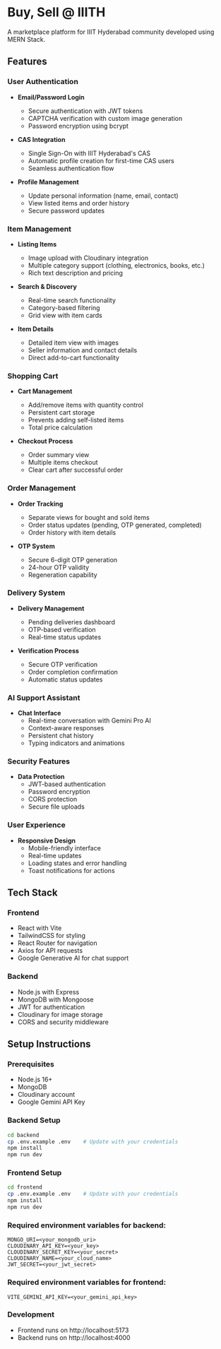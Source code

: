 # Buy, Sell @ IIITH

A marketplace platform for IIIT Hyderabad community developed using MERN Stack.

## Features

### User Authentication
- **Email/Password Login**
  - Secure authentication with JWT tokens
  - CAPTCHA verification with custom image generation
  - Password encryption using bcrypt
  
- **CAS Integration**
  - Single Sign-On with IIIT Hyderabad's CAS
  - Automatic profile creation for first-time CAS users
  - Seamless authentication flow

- **Profile Management**
  - Update personal information (name, email, contact)
  - View listed items and order history
  - Secure password updates

### Item Management
- **Listing Items**
  - Image upload with Cloudinary integration
  - Multiple category support (clothing, electronics, books, etc.)
  - Rich text description and pricing
  
- **Search & Discovery**
  - Real-time search functionality
  - Category-based filtering
  - Grid view with item cards
  
- **Item Details**
  - Detailed item view with images
  - Seller information and contact details
  - Direct add-to-cart functionality

### Shopping Cart
- **Cart Management**
  - Add/remove items with quantity control
  - Persistent cart storage
  - Prevents adding self-listed items
  - Total price calculation

- **Checkout Process**
  - Order summary view
  - Multiple items checkout
  - Clear cart after successful order

### Order Management
- **Order Tracking**
  - Separate views for bought and sold items
  - Order status updates (pending, OTP generated, completed)
  - Order history with item details

- **OTP System**
  - Secure 6-digit OTP generation
  - 24-hour OTP validity
  - Regeneration capability

### Delivery System
- **Delivery Management**
  - Pending deliveries dashboard
  - OTP-based verification
  - Real-time status updates

- **Verification Process**
  - Secure OTP verification
  - Order completion confirmation
  - Automatic status updates

### AI Support Assistant
- **Chat Interface**
  - Real-time conversation with Gemini Pro AI
  - Context-aware responses
  - Persistent chat history
  - Typing indicators and animations

### Security Features
- **Data Protection**
  - JWT-based authentication
  - Password encryption
  - CORS protection
  - Secure file uploads

### User Experience
- **Responsive Design**
  - Mobile-friendly interface
  - Real-time updates
  - Loading states and error handling
  - Toast notifications for actions

## Tech Stack

### Frontend
- React with Vite
- TailwindCSS for styling
- React Router for navigation
- Axios for API requests
- Google Generative AI for chat support

### Backend
- Node.js with Express
- MongoDB with Mongoose
- JWT for authentication
- Cloudinary for image storage
- CORS and security middleware

## Setup Instructions

### Prerequisites
- Node.js 16+
- MongoDB
- Cloudinary account
- Google Gemini API Key

### Backend Setup
```bash
cd backend
cp .env.example .env    # Update with your credentials
npm install
npm run dev
```

### Frontend Setup
```bash
cd frontend
cp .env.example .env    # Update with your credentials  
npm install
npm run dev
```
### Required environment variables for backend:
```env
MONGO_URI=<your_mongodb_uri>
CLOUDINARY_API_KEY=<your_key>
CLOUDINARY_SECRET_KEY=<your_secret>
CLOUDINARY_NAME=<your_cloud_name>
JWT_SECRET=<your_jwt_secret>
```

### Required environment variables for frontend:
```env
VITE_GEMINI_API_KEY=<your_gemini_api_key>
```

### Development
- Frontend runs on http://localhost:5173
- Backend runs on http://localhost:4000

